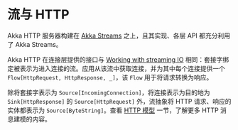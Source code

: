 # 流与 HTTP

Akka HTTP 服务器构建在 [Akka Streams](https://doc.akka.io/docs/akka/2.4.19/scala/stream/index.html) 之上，且其实现、各层 API 都充分利用了 Akka Streams。

Akka HTTP 在连接层提供的接口与 [Working with streaming IO](https://doc.akka.io/docs/akka/2.5.6/scala/stream/stream-io.html) 相同：套接字绑定被表示为进入连接的流。应用从该流中获取连接，并为其中每个连接提供一个 `Flow[HttpRequest, HttpResponse, _]`，该 `Flow` 用于将请求转换为响应。

除将套接字表示为 `Source[IncomingConnection]`，将连接表示为目的地为 `Sink[HttpResponse]` 的 `Source[HttpRequest]` 外，流抽象将 HTTP 请求、响应的实体都表示为 `Source[ByteString]`。查看 [HTTP 模型](../common_abstractions/HTTP_Model.md) 一节，了解更多 HTTP 消息建模的内容。
